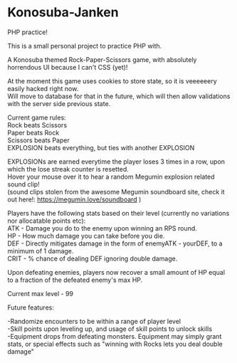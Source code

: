 # Konosuba-Janken
PHP practice!

This is a small personal project to practice PHP with.

A Konosuba themed Rock-Paper-Scissors game, with absolutely horrendous UI because I can't CSS (yet)!

At the moment this game uses cookies to store state, so it is veeeeeery easily hacked right now.   
Will move to database for that in the future, which will then allow validations with the server side previous state.  

Current game rules:  
Rock beats Scissors  
Paper beats Rock  
Scissors beats Paper  
EXPLOSION beats everything, but ties with another EXPLOSION  

EXPLOSIONs are earned everytime the player loses 3 times in a row, upon which the lose streak counter is resetted.  
Hover your mouse over it to hear a random Megumin explosion related sound clip!   
(sound clips stolen from the awesome Megumin soundboard site, check it out here!: https://megumin.love/soundboard )

Players have the following stats based on their level (currently no variations nor allocatable points etc):  
ATK - Damage you do to the enemy upon winning an RPS round.  
HP - How much damage you can take before you die.  
DEF - Directly mitigates damage in the form of enemyATK - yourDEF, to a minimum of 1 damage.   
CRIT - % chance of dealing DEF ignoring double damage.

Upon defeating enemies, players now recover a small amount of HP equal to a fraction of the defeated enemy's max HP.

Current max level - 99

Future features:  

-Randomize encounters to be within a range of player level  
-Skill points upon leveling up, and usage of skill points to unlock skills  
-Equipment drops from defeating monsters. Equipment may simply grant stats, or special effects such as "winning with Rocks lets you deal double damage"
